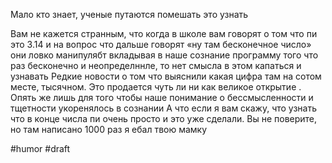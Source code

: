 Мало кто знает, ученые путаются помешать это узнать

Вам не кажется странным, что когда в школе вам говорят о том что пи это 3.14 и на вопрос что дальше говорят «ну там бесконечное число» они ловко манипулябт вкладывая в наше сознание программу того что раз бесконечно и неопределннле, то нет смысла в этом капаться и узнавать 
Редкие новости о том что выяснили какая цифра там на сотом месте, тысячном. Это продается чуть ли ни как великое открытие . Опять же лишь для того чтобы наше понимание о бессмысленности и тщетности укоренялось в сознании
А что если я вам скажу, что узнать что в конце числа пи очень просто и это уже сделали. Вы не поверите, но там написано 1000 раз я ебал твою мамку

#humor #draft